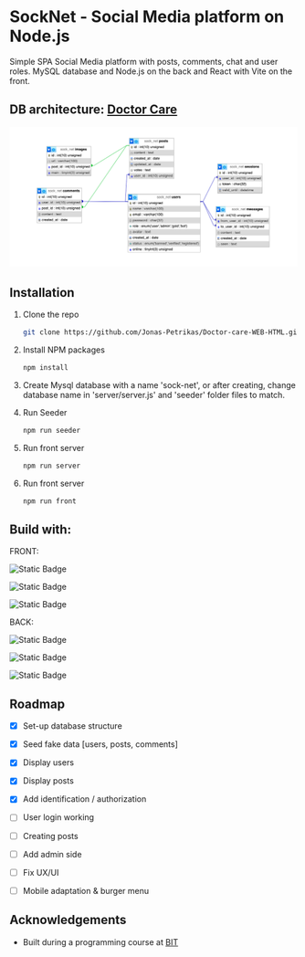 
# SockNet - Social Media platform on Node.js
Simple SPA Social Media platform with posts, comments, chat and user roles.  MySQL database and Node.js on the back and React with Vite on the front.

## DB architecture: [Doctor Care](https://jonas-petrikas.github.io/Doctor-care-WEB-HTML/)

![App Screenshot](./screenshots/Screenshot%202025-03-19%20at%2010.49.49.png)




## Installation

1. Clone the repo
   ```sh
   git clone https://github.com/Jonas-Petrikas/Doctor-care-WEB-HTML.git
   ```
2. Install NPM packages
   ```sh
   npm install
   ```

3. Create Mysql database with a name 'sock-net', 
or after creating, change database name in 'server/server.js' and 'seeder' folder files to match.

4. Run Seeder
   ```sh
   npm run seeder
   ```


5. Run front server
   ```sh
   npm run server
   ```
   
6. Run front server
   ```sh
   npm run front
   ```
    
## Build with:

FRONT:

![Static Badge](https://img.shields.io/badge/HTML-forestgreen?logo=html5&logoColor=white)

![Static Badge](https://img.shields.io/badge/CSS-forestgreen?style=flat&logo=CSS&logoColor=white)

![Static Badge](https://img.shields.io/badge/JavaScript-forestgreen?style=flat&logo=javascript&logoColor=white)

BACK:

![Static Badge](https://img.shields.io/badge/React-forestgreen?style=flat&logo=react&logoColor=white)

![Static Badge](https://img.shields.io/badge/Mysql-forestgreen?style=flat&logo=mysql&logoColor=white)

![Static Badge](https://img.shields.io/badge/Node.js-forestgreen?style=flat&logo=nodedotjs&logoColor=white)


## Roadmap
- [x] Set-up database structure
- [x] Seed fake data [users, posts, comments]
- [x] Display users
- [x] Display posts
- [x] Add identification / authorization
- [ ] User login working
- [ ] Creating posts
- [ ] Add admin side
- [ ] Fix UX/UI
- [ ] Mobile adaptation & burger menu


## Acknowledgements
- Built during a programming course at [BIT](https://bit.lt/)
